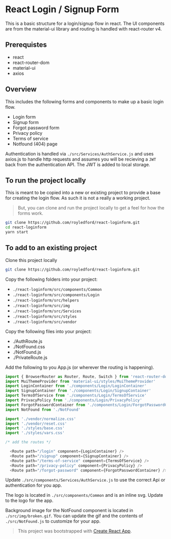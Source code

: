 # React Login / Signup Form

This is a basic structure for a login/signup flow in react. The UI components are from the material-ui library and routing is handled with react-router v4.

## Prerequistes

* react
* react-router-dom
* material-ui
* axios

## Overview

This includes the following forms and components to make up a basic login flow.

* Login form
* Signup form
* Forgot password form
* Privacy policy
* Terms of service
* Notfound (404) page

Authentication is handled via `./src/Services/AuthService.js` and uses axios.js to handle http requests and assumes you will be recieving a `JWT` back from the authentication API. The JWT is added to local storage.

## To run the project locally

This is meant to be copied into a new or existing project to provide a base for creating the login flow. As such it is not a really a working project.

> But, you can clone and run the project locally to get a feel for how the forms work.

```bash
git clone https://github.com/royledford/react-loginform.git
cd react-loginform
yarn start
```

## To add to an existing project

Clone this project locally

```bash
git clone https://github.com/royledford/react-loginform.git
```

Copy the following folders into your project:

* `./react-loginform/src/components/Common`
* `./react-loginform/src/components/Login`
* `./react-loginform/src/helpers`
* `./react-loginform/src/img`
* `./react-loginform/src/Services`
* `./react-loginform/src/styles`
* `./react-loginform/src/vendor`

Copy the following files into your project:

* ./AuthRoute.js
* ./NotFound.css
* ./NotFound.js
* ./PrivateRoute.js

Add the following to you App.js (or wherever the routing is happening).

```javascript
import { BrowserRouter as Router, Route, Switch } from 'react-router-dom'
import MuiThemeProvider from 'material-ui/styles/MuiThemeProvider'
import LoginContainer from './components/Login/LoginContainer'
import SignupContainer from './components/Login/SignupContainer'
import TermsOfService from './components/Login/TermsOfService'
import PrivacyPolicy from './components/Login/PrivacyPolicy'
import ForgotPasswordContainer from './components/Login/ForgotPasswordContainer'
import NotFound from './NotFound'

import './vendor/normalize.css'
import './vendor/reset.css'
import './styles/base.css'
import './styles/vars.css'

/* add the routes */

  <Route path="/login" component={LoginContainer} />
  <Route path="/signup" component={SignupContainer} />
  <Route path="/terms-of-service" component={TermsOfService} />
  <Route path="/privacy-policy" component={PrivacyPolicy} />
  <Route path="/forgot-password" component={ForgotPasswordContainer} />
```

Update `./src/components/Services/AuthService.js` to use the correct Api or authentication for you app.

The logo is located in `./src/components/Common` and is an inline svg. Update to the logo for the app.

Background image for the NotFound component is located in `./src/img/broken.gif`. You can update the gif and the contents of `./src/NotFound.js` to customize for your app.

> This project was bootstrapped with [Create React App](https://github.com/facebookincubator/create-react-app).
